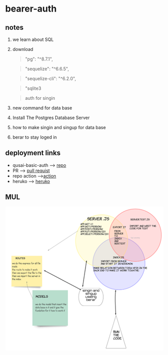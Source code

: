 # bearer-auth

## notes 

1. we learn about SQL
2. download 
    >"pg": "^8.7.1",

    >"sequelize": "^6.6.5",

    >"sequelize-cli": "^6.2.0",

    >"sqlite3

    > auth for singin 

3. new command for data base 

4. Install The Postgres Database Server 

5.  how to make singin and singup for data base

6. berar to stay loged in 

## deployment links

- qusai-basic-auth --> [repo](https://github.com/qusaiqeisi/basic-auth)
- PR --> [pull requist](https://github.com/qusaiqeisi/bearer-auth/pull/1)
- repo action -->[action](https://github.com/qusaiqeisi/basic-auth/runs/3333871600)
- heruko --> [heruko](https://qusai-basic-auth.herokuapp.com/)


## MUL
![](img/uml.png)
